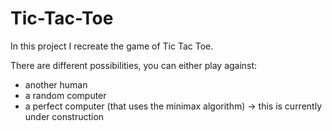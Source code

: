 # Tic-Tac-Toe

In this project I recreate the game of Tic Tac Toe.

There are different possibilities, you can either play against:
- another human
- a random computer
- a perfect computer (that uses the minimax algorithm) -> this is currently under construction
